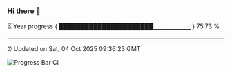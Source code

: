 ### Hi there 👋

⏳ Year progress { ██████████████████████▁▁▁▁▁▁▁▁ } 75.73 %

---

⏰ Updated on Sat, 04 Oct 2025 09:36:23 GMT

![Progress Bar CI](https://github.com/IshwaranRudhara/GIT-ACTION/workflows/Progress%20Bar%20CI/badge.svg)
